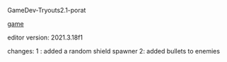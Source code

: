 GameDev-Tryouts2.1-porat

[game](https://flintlock-entertainment.itch.io/week-4-game-1-porat)

editor version: 2021.3.18f1

changes:
1 : added a random shield spawner 
2: added bullets to enemies
